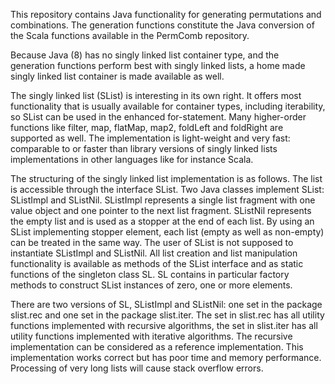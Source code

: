 This repository contains Java functionality for generating permutations and combinations. The generation functions constitute the Java conversion of the Scala functions available in the PermComb repository. 

Because Java (8) has no singly linked list container type, and the generation functions perform best with singly linked lists, a home made singly linked list container is made available as well.

The singly linked list (SList) is interesting in its own right. It offers most functionality that is usually available for container types, including iterability, so SList can be used in the enhanced for-statement. Many higher-order functions like filter, map, flatMap, map2, foldLeft and foldRight are supported as well. The implementation is light-weight and very fast: comparable to or faster than library versions of singly linked lists implementations in other languages like for instance Scala.

The structuring of the singly linked list implementation is as follows. The list is accessible through the interface SList. Two Java classes implement SList: SListImpl and SListNil. SListImpl represents a single list fragment with one value object and one pointer to the next list fragment. SListNil represents the empty list and is used as a stopper at the end of each list. By using an SList implementing stopper element, each list (empty as well as non-empty) can be treated in the same way. The user of SList is not supposed to instantiate SListImpl and SListNil. All list creation and list manipulation functionality is available as methods of the SList interface and as static functions of the singleton class SL. SL contains in particular factory methods to construct SList instances of zero, one or more elements.

There are two versions of SL, SListImpl and SListNil: one set in the package slist.rec and one set in the package slist.iter. The set in slist.rec has all utility functions implemented with recursive algorithms, the set in slist.iter has all utility functions implemented with iterative algorithms. The recursive implementation can be considered as a reference implementation. This implementation works correct but has poor time and memory performance. Processing of very long lists will cause stack overflow errors. 
